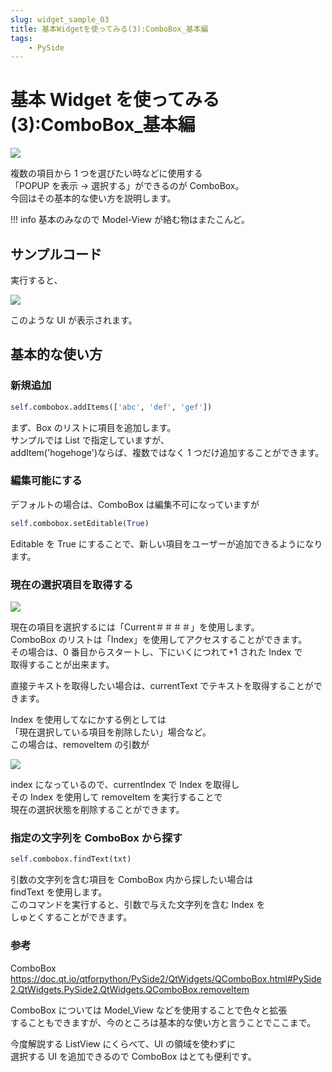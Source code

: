 ```yaml
---
slug: widget_sample_03
title: 基本Widgetを使ってみる(3):ComboBox_基本編
tags:
    - PySide
---
```


# 基本 Widget を使ってみる(3):ComboBox\_基本編

![](https://gyazo.com/46ed1187e4b03d1fc1390b851ea50157.png)

複数の項目から 1 つを選びたい時などに使用する  
「POPUP を表示 → 選択する」ができるのが ComboBox。  
今回はその基本的な使い方を説明します。

!!! info
基本のみなので Model-View が絡む物はまたこんど。

## サンプルコード

<script src="https://embed.cacher.io/865138d20d30a842faab429b0c2a49a67a5aff48.js?a=a0dda4a847058f1775f1abbc859c6be7"></script>

実行すると、

![](https://gyazo.com/bf1e8e55b528cfd27a350b110850c2f1.PNG)

このような UI が表示されます。

## 基本的な使い方

### 新規追加

```python
self.combobox.addItems(['abc', 'def', 'gef'])
```

まず、Box のリストに項目を追加します。  
サンプルでは List で指定していますが、  
addItem('hogehoge')ならば、複数ではなく 1 つだけ追加することができます。

### 編集可能にする

デフォルトの場合は、ComboBox は編集不可になっていますが

```python
self.combobox.setEditable(True)
```

Editable を True にすることで、新しい項目をユーザーが追加できるようになります。

### 現在の選択項目を取得する

![](https://gyazo.com/034e8ac96ba26fcf741ef42a4d721f17.png)

現在の項目を選択するには「Current＃＃＃＃」を使用します。  
ComboBox のリストは「Index」を使用してアクセスすることができます。  
その場合は、0 番目からスタートし、下にいくにつれて+1 された Index で  
取得することが出来ます。

直接テキストを取得したい場合は、currentText でテキストを取得することができます。

Index を使用してなにかする例としては  
「現在選択している項目を削除したい」場合など。  
この場合は、removeItem の引数が

![](https://gyazo.com/d1cf903ffee46e606864896dabcc41b0.png)

index になっているので、currentIndex で Index を取得し  
その Index を使用して removeItem を実行することで  
現在の選択状態を削除することができます。

### 指定の文字列を ComboBox から探す

```python
self.combobox.findText(txt)
```

引数の文字列を含む項目を ComboBox 内から探したい場合は  
findText を使用します。  
このコマンドを実行すると、引数で与えた文字列を含む Index を  
しゅとくすることができます。

### 参考

ComboBox
https://doc.qt.io/qtforpython/PySide2/QtWidgets/QComboBox.html#PySide2.QtWidgets.PySide2.QtWidgets.QComboBox.removeItem

ComboBox については Model_View などを使用することで色々と拡張  
することもできますが、今のところは基本的な使い方と言うことでここまで。

今度解説する ListView にくらべて、UI の領域を使わずに  
選択する UI を追加できるので ComboBox はとても便利です。
